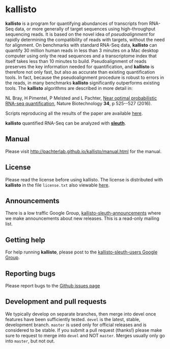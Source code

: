 # kallisto

__kallisto__ is a program for quantifying abundances of transcripts from
RNA-Seq data, or more generally of target sequences using high-throughput
sequencing reads. It is based on the novel idea of _pseudoalignment_ for
rapidly determining the compatibility of reads with targets, without the need
for alignment. On benchmarks with standard RNA-Seq data, __kallisto__ can
quantify 30 million human reads in less than 3  minutes on a Mac desktop
computer using only the read sequences and a transcriptome index that
itself takes less than 10 minutes to build. Pseudoalignment of reads
preserves the key information needed for quantification, and __kallisto__
is therefore not only fast, but also as accurate than existing
quantification tools. In fact, because the pseudoalignment procedure is
robust to errors in the reads, in many benchmarks __kallisto__
significantly outperforms existing tools. The __kallisto__ algorithms are described in more detail in:

NL Bray, H Pimentel, P Melsted and L Pachter, [Near optimal probabilistic RNA-seq quantification](http://www.nature.com/nbt/journal/v34/n5/abs/nbt.3519.html), Nature Biotechnology __34__, p 525--527 (2016).

Scripts reproducing all the results of the paper are available [here](https://github.com/pachterlab/kallisto_paper_analysis).

__kallisto__ quantified RNA-Seq can be analyzed with [__sleuth__](https://github.com/pachterlab/sleuth/).


## Manual

Please visit http://pachterlab.github.io/kallisto/manual.html for the manual.

## License

Please read the license before using kallisto. The license is distributed with __kallisto__ in the file `license.txt` also viewable [here](https://pachterlab.github.io/kallisto/download).

## Announcements

There is a low traffic Google Group,
[kallisto-sleuth-announcements](https://groups.google.com/d/forum/kallisto-sleuth-announcements)
where we make announcements about new releases. This is a read-only mailing
list.

## Getting help

For help running __kallisto__, please post to the [kallisto-sleuth-users
Google Group](https://groups.google.com/d/forum/kallisto-sleuth-users).

## Reporting bugs

Please report bugs to the [Github issues
page](https://github.com/pachterlab/kallisto/issues)

## Development and pull requests

We typically develop on separate branches, then merge into devel once features
have been sufficiently tested. `devel` is the latest, stable, development
branch. `master` is used only for official releases and is considered to be
stable. If you submit a pull request (thanks!) please make sure to request to
merge into `devel` and NOT `master`. Merges usually only go into `master`, but
not out.
